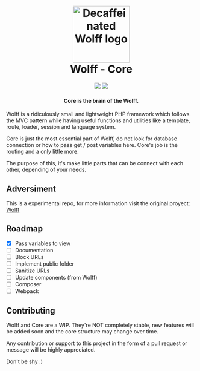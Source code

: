 <h1 align="center">
  <br>
  <img src="https://github.com/cframo/Wolff-core/blob/master/Resources/img/logo.png" alt="Decaffeinated Wolff logo" width="150">
  <br>
  Wolff - Core
  <br>
</h1>

<p align="center">
<img src="https://img.shields.io/badge/stability-experimental-orange.svg"> <img src="https://img.shields.io/badge/version-0.1.0-blue.svg">
</p>
<h4 align="center">Core is the brain of the Wolff.</h4>

Wolff is a ridiculously small and lightweight PHP framework which follows the MVC pattern while having useful functions and utilities like a template, route, loader, session and language system. 


Core is just the most essential part of Wolff, do not look for database connection or how to pass get / post variables here. Core's job is the routing and a only little more. 

The purpose of this, it's make little parts that can be connect with each other, depending of your needs.

## Adversiment

This is a experimental repo, for more information visit the original proyect: [Wolff](https://github.com/Usbac/Wolff/)

## Roadmap

- [x] Pass variables to view
- [ ] Documentation
- [ ] Block URLs
- [ ] Implement public folder
- [ ] Sanitize URLs
- [ ] Update components (from Wolff)
- [ ] Composer
- [ ] Webpack

## Contributing

Wolff and Core are a WIP. They're NOT completely stable, new features will be added soon and the core structure may change over time.

Any contribution or support to this project in the form of a pull request or message will be highly appreciated.

Don't be shy :)
